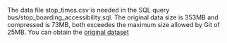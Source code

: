The data file stop_times.csv is needed in the SQL query bus/stop_boarding_accessibility.sql.
The original data size is 353MB and compressed is 73MB, both exceedes the maximum size allowed by Git of 25MB.
You can obtain the [original dataset](http://www.stm.info/en/about/developers)
